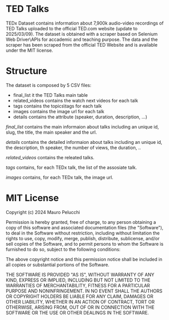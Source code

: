 # TED Talks
TEDx Dataset contains information about 7,900k audio-video recordings of TED Talks uploaded to the official TED.com website (update to 2025/03/09).
The dataset is obtained with a scraper based on Selenium Web Driver\APIs for accademic and teaching purpose.
The data and the scraper has been scraped from the official TED Website and is available under the MIT license.

# Structure
The dataset is composed by 5 CSV files:
- final_list it the TED Talks main table
- related_videos contains the watch next videos for each talk
- tags contains the topics\tags for each talk
- images contains the image url for each talk
- details contains the attribute (speaker, duration, description, ...)

*final_list* contains the main informaion about talks including an unique id, slug, the title, the main speaker and the url.

*details* contains the detailed informaion about talks including an unique id, the description, th speaker, the number of views, the duration, ..

*related_videos* contains the releated talks.

*tags* contains, for each TEDx talk, the list of the assosiate talk.

*images* contains, for each TEDx talk, the image url.


# MIT License

Copyright (c) 2024 Mauro Pelucchi

Permission is hereby granted, free of charge, to any person obtaining a copy
of this software and associated documentation files (the "Software"), to deal
in the Software without restriction, including without limitation the rights
to use, copy, modify, merge, publish, distribute, sublicense, and/or sell
copies of the Software, and to permit persons to whom the Software is
furnished to do so, subject to the following conditions:

The above copyright notice and this permission notice shall be included in all
copies or substantial portions of the Software.

THE SOFTWARE IS PROVIDED "AS IS", WITHOUT WARRANTY OF ANY KIND, EXPRESS OR
IMPLIED, INCLUDING BUT NOT LIMITED TO THE WARRANTIES OF MERCHANTABILITY,
FITNESS FOR A PARTICULAR PURPOSE AND NONINFRINGEMENT. IN NO EVENT SHALL THE
AUTHORS OR COPYRIGHT HOLDERS BE LIABLE FOR ANY CLAIM, DAMAGES OR OTHER
LIABILITY, WHETHER IN AN ACTION OF CONTRACT, TORT OR OTHERWISE, ARISING FROM,
OUT OF OR IN CONNECTION WITH THE SOFTWARE OR THE USE OR OTHER DEALINGS IN THE
SOFTWARE.
